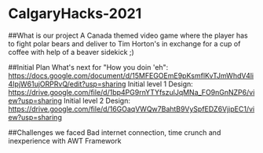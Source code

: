 # CalgaryHacks-2021

##What is our project
A Canada themed video game where the player has to fight polar bears and deliver to Tim Horton's in exchange for a cup of coffee with help of a beaver sidekick ;)

##Initial Plan
What's next for "How you doin 'eh": https://docs.google.com/document/d/15MFEGOEmE9pKsmflKvTJmWhdV4li4IpjW61ujORPRvQ/edit?usp=sharing
Initial level 1 Design: https://drive.google.com/file/d/1bp4PG9rnYTYfszulJqMNa_FO9nGnNZP6/view?usp=sharing
Initial level 2 Design: https://drive.google.com/file/d/16GOaqVWQw7BahtB9VySpfEDZ6VjipEC1/view?usp=sharing

##Challenges we faced
Bad internet connection, time crunch and inexperience with AWT Framework





